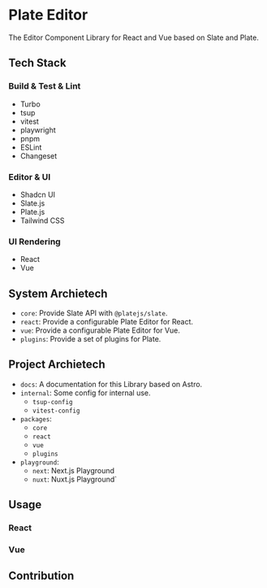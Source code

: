 # Plate Editor

The Editor Component Library for React and Vue based on Slate and Plate.

## Tech Stack

### Build & Test & Lint
- Turbo
- tsup
- vitest
- playwright
- pnpm
- ESLint
- Changeset

### Editor & UI
- Shadcn UI
- Slate.js
- Plate.js
- Tailwind CSS

### UI Rendering
- React
- Vue

## System Archietech
- `core`: Provide Slate API with `@platejs/slate`.
- `react`: Provide a configurable Plate Editor for React.
- `vue`: Provide a configurable Plate Editor for Vue.
- `plugins`: Provide a set of plugins for Plate.

## Project Archietech

- `docs`: A documentation for this Library based on Astro.
- `internal`: Some config for internal use.
  - `tsup-config`
  - `vitest-config`
- `packages`:
  - `core`
  - `react`
  - `vue`
  - `plugins`
- `playground`:
  - `next`: Next.js Playground
  - `nuxt`: Nuxt.js Playground`

## Usage

### React

### Vue

## Contribution
